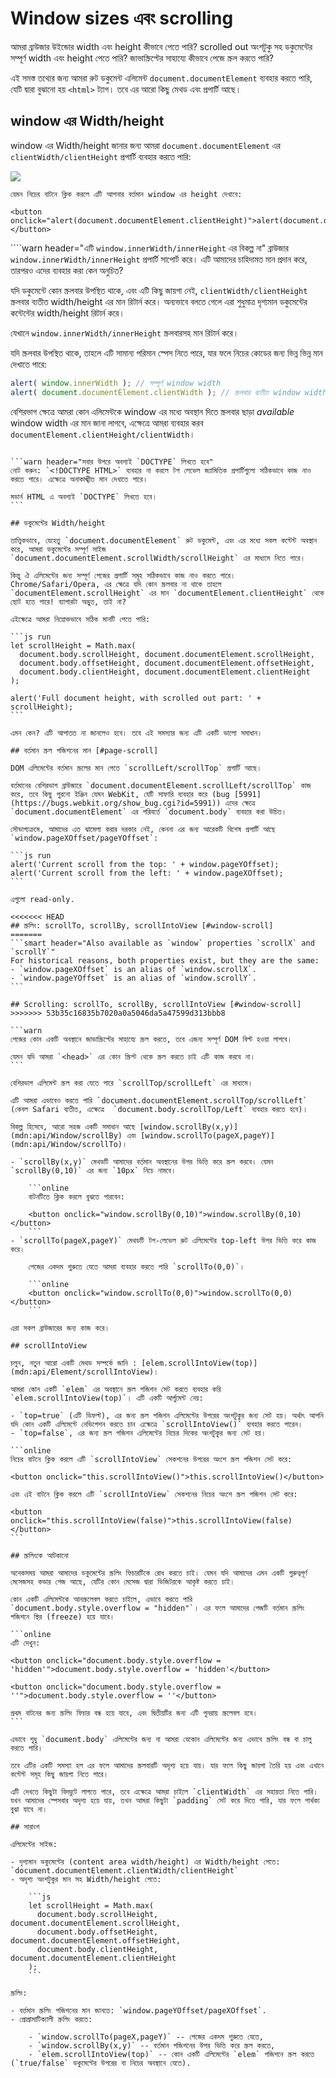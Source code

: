 # Window sizes এবং scrolling

আমরা ব্রাউজার উইন্ডোর width এবং height কীভাবে পেতে পারি? scrolled out অংশটুকু সহ ডকুমেন্টের সম্পূর্ণ width এবং height পেতে পারি? জাভাস্ক্রিপ্টের সাহায্যে কীভাবে পেজে স্ক্রল করতে পারি?

এই সমস্ত তথ্যের জন্য আমরা রুট ডকুমেন্ট এলিমেন্ট `document.documentElement` ব্যবহার করতে পারি, যেটি দ্বারা বুঝানো হয় `<html>` ট্যাগ। তবে এর আরো কিছু মেথড এবং প্রপার্টি আছে।

## window এর Width/height

window এর Width/height জানার জন্য আমরা  `document.documentElement` এর `clientWidth/clientHeight` প্রপার্টি ব্যবহার করতে পারি:

![](document-client-width-height.svg)

```online
যেমন নিচের বাটনে ক্লিক করলে এটি আপনার বর্তমান window এর height দেখাবে:

<button onclick="alert(document.documentElement.clientHeight)">alert(document.documentElement.clientHeight)</button>
```

````warn header="এটি `window.innerWidth/innerHeight` এর বিকল্প না"
ব্রাউজার `window.innerWidth/innerHeight` প্রপার্টি সাপোর্ট করে।  এটি আমাদের চাহিদামত মান প্রদান করে, তারপরও এদের ব্যবহার করা কেন অনুচিত?

যদি ডকুমেন্টে কোন স্ক্রলবার উপস্থিত থাকে, এবং এটি কিছু জায়গা নেই, `clientWidth/clientHeight` স্ক্রলবার ব্যতীত width/height এর মান রিটার্ন করে। অন্যভাবে বলতে গেলে এরা শুধুমাত্র দৃশ্যমান ডকুমেন্টের কন্টেন্টের width/height রিটার্ন করে।

যেখানে `window.innerWidth/innerHeight` স্ক্রলবারসহ মান রিটার্ন করে।

যদি স্ক্রলবার উপস্থিত থাকে, তাহলে এটি সামান্য পরিমান স্পেস নিতে পারে, যার ফলে নিচের কোডের জন্য ভিন্ন ভিন্ন মান দেখাতে পারে:
```js run
alert( window.innerWidth ); // সম্পূর্ণ window width
alert( document.documentElement.clientWidth ); // স্ক্রলবার ব্যতীত window width
```

বেশিরভাগ ক্ষেত্রে আমরা কোন এলিমেন্টকে window এর মধ্যে অবস্থান দিতে স্ক্রলবার ছাড়া *available* window width এর মান জানা লাগবে, এক্ষেত্রে আমরা ব্যবহার করব `documentElement.clientHeight/clientWidth`।
````

```warn header="সবার উপরে অবশ্যই `DOCTYPE` লিখতে হবে"
নোট করুন: `<!DOCTYPE HTML>` ব্যবহার না করলে টপ লেভেল জ্যামিতিক প্রপার্টিগুলো সঠিকভাবে কাজ নাও করতে পারে। এক্ষেত্রে অনাকাঙ্খীত মান দেখাতে পারে।

মডার্ন HTML এ অবশ্যই `DOCTYPE` লিখতে হবে।
```

## ডকুমেন্টের Width/height

তাত্ত্বিকভাবে, যেহেতু `document.documentElement` রুট ডকুমেন্ট, এবং এর মধ্যে সকল কন্টেন্ট অবস্থান করে, আমরা ডকুমেন্টের সম্পূর্ণ সাইজ `document.documentElement.scrollWidth/scrollHeight` এর মাধ্যমে নিতে পারে।

কিন্তু ঐ এলিমেন্টের জন্য সম্পূর্ণ পেজের প্রপার্টি সমূহ সঠিকভাবে কাজ নাও করতে পারে। Chrome/Safari/Opera, এর ক্ষেত্রে যদি কোন স্ক্রলবার না থাকে তাহলে `documentElement.scrollHeight` এর মান `documentElement.clientHeight` থেকে ছোট হতে পারে! ব্যাপারটা অদ্ভুত, তাই না?

এইক্ষেত্রে আমরা নিম্নোক্তভাবে সঠিক মানটি পেতে পারি:

```js run
let scrollHeight = Math.max(
  document.body.scrollHeight, document.documentElement.scrollHeight,
  document.body.offsetHeight, document.documentElement.offsetHeight,
  document.body.clientHeight, document.documentElement.clientHeight
);

alert('Full document height, with scrolled out part: ' + scrollHeight);
```

এমন কেন? এটি আপাতত না জানলেও হবে। তবে এই সমস্যার জন্য এটি একটি ভালো সমাধান।

## বর্তমান স্ক্রল পজিশনের মান [#page-scroll]

DOM এলিমেন্টের বর্তমান স্ক্রলের মান পেতে `scrollLeft/scrollTop` প্রপার্টি আছে।

বর্তমানের বেশিরভাগ ব্রাউজারে `document.documentElement.scrollLeft/scrollTop` কাজ করে, তবে কিছু পুরনো ইঞ্জিন যেমন WebKit, যেটি সাফারি ব্যবহার করে (bug [5991](https://bugs.webkit.org/show_bug.cgi?id=5991)) এদের ক্ষেত্রে `document.documentElement` এর পরিবর্তে `document.body` ব্যবহার করা উচিত।

সৌভাগ্যক্রমে, আমাদের এত ঝামেলা করার দরকার নেই, কেননা এর জন্য আরেকটি বিশেষ প্রপার্টি আছে `window.pageXOffset/pageYOffset`:

```js run
alert('Current scroll from the top: ' + window.pageYOffset);
alert('Current scroll from the left: ' + window.pageXOffset);
```

এগুলো read-only.

<<<<<<< HEAD
## স্ক্রলিং: scrollTo, scrollBy, scrollIntoView [#window-scroll]
=======
```smart header="Also available as `window` properties `scrollX` and `scrollY`"
For historical reasons, both properties exist, but they are the same:
- `window.pageXOffset` is an alias of `window.scrollX`.
- `window.pageYOffset` is an alias of `window.scrollY`.
```

## Scrolling: scrollTo, scrollBy, scrollIntoView [#window-scroll]
>>>>>>> 53b35c16835b7020a0a5046da5a47599d313bbb8

```warn
পেজের কোন একটি অবস্থানে জাভাস্ক্রিপ্টের সাহায্যে স্ক্রল করতে, তবে এজন্য সম্পূর্ণ DOM বিল্ট হওয়া লাগবে।

যেমন যদি আমরা `<head>` এর কোন স্ক্রিপ্ট থেকে স্ক্রল করতে চাই এটি কাজ করবে না।
```

বেশিরভাগ এলিমেন্ট স্ক্রল করা যেতে পারে `scrollTop/scrollLeft` এর মাধ্যমে।

এটি আমরা এভাবেও করতে পারি `document.documentElement.scrollTop/scrollLeft` (কেবল Safari ব্যতীত, এক্ষেত্রে  `document.body.scrollTop/Left` ব্যবহার করতে হবে)।

বিকল্প হিসেবে, আরো সহজ একটি সমাধান আছে [window.scrollBy(x,y)](mdn:api/Window/scrollBy) এবং [window.scrollTo(pageX,pageY)](mdn:api/Window/scrollTo)।

- `scrollBy(x,y)` মেথডটি আমাদের বর্তমান অবস্থানের উপর ভিত্তি করে স্ক্রল করবে। যেমন `scrollBy(0,10)` এর জন্য `10px` নিচে নামবে।

    ```online
    বাটনটিতে ক্লিক করলে বুঝতে পারবেন:

    <button onclick="window.scrollBy(0,10)">window.scrollBy(0,10)</button>
    ```
- `scrollTo(pageX,pageY)` মেথডটি টপ-লেভেল রুট এলিমেন্টের top-left উপর ভিত্তি করে কাজ করে।

    পেজের একদম শুরুতে যেতে আমরা ব্যবহার করতে পারি `scrollTo(0,0)`।

    ```online
    <button onclick="window.scrollTo(0,0)">window.scrollTo(0,0)</button>
    ```

এরা সকল ব্রাউজারের জন্য কাজ করে।

## scrollIntoView

চলুন, নতুন আরো একটি মেথড সম্পর্কে জানি : [elem.scrollIntoView(top)](mdn:api/Element/scrollIntoView)।

আমরা কোন একটি `elem` এর অবস্থানে স্ক্রল পজিশন সেট করতে ব্যবহার করি `elem.scrollIntoView(top)`। এটি একটি আর্গুমেন্ট নেয়:

- `top=true` (এটি ডিফল্ট), এর জন্য স্ক্রল পজিশন এলিমেন্টের উপরের অংশটুকুর জন্য সেট হয়। অর্থাৎ আপনি যদি কোন একটি এলিমেন্টে নেভিগেশন করতে চান এক্ষেত্রে `scrollIntoView()` ব্যবহার করতে পারেন।
- `top=false`, এর জন্য স্ক্রল পজিশন এলিমেন্টের নিচের দিকের অংশটুকুর জন্য সেট হয়।

```online
নিচের বাটনে ক্লিক করলে এটি `scrollIntoView` সেকশনের উপরের অংশে স্ক্রল পজিশন সেট করে:

<button onclick="this.scrollIntoView()">this.scrollIntoView()</button>

এবং এই বাটনে ক্লিক করলে এটি `scrollIntoView` সেকশনের নিচের অংশে স্ক্রল পজিশন সেট করে:

<button onclick="this.scrollIntoView(false)">this.scrollIntoView(false)</button>
```

## স্ক্রলিংকে আটকানো

অনেকসময় আমরা আমাদের ডকুমেন্টের স্ক্রলিং ফিচারটিকে রোধ করতে চাই। যেমন যদি আমাদের এমন একটি গুরুত্বপূর্ণ মেসেজসহ কভার পেজ আছে, যেটির কোন মেসেজ দ্বারা ভিজিটরকে আকৃষ্ট করতে চাই।

কোন একটি এলিমেন্টকে আনস্ক্রলেবল করতে চাইলে, এভাবে করতে পারি `document.body.style.overflow = "hidden"`। এর ফলে আমাদের পেজটি বর্তমান স্ক্রলিং পজিশনে স্থির (freeze) হয়ে যাবে।

```online
এটি দেখুন:

<button onclick="document.body.style.overflow = 'hidden'">document.body.style.overflow = 'hidden'</button>

<button onclick="document.body.style.overflow = ''">document.body.style.overflow = ''</button>

প্রথম বাটনের জন্য স্ক্রলিং ফিচার বন্ধ হয়ে যাবে, এবং দ্বিতীয়টির জন্য এটি পুনরায় স্ক্রলেবল হবে।
```

এভাবে শুধু `document.body` এলিমেন্টের জন্য না আমরা যেকোন এলিমেন্টের জন্য এভাবে স্ক্রলিং বন্ধ বা চালু করতে পারি।

তবে এটির একটি সমস্যা হল এর ফলে আমাদের স্ক্রলবারটি অদৃশ্য হয়ে যায়। যার ফলে কিছু জায়গা তৈরি হয় এবং এখানে কন্টেন্ট সমূহ কিছু জায়গা নিতে পারে।

এটি দেখতে কিছুটা বিদঘুটে লাগতে পারে, তবে এক্ষেত্রে আমরা চাইলে `clientWidth` এর সহায়তা নিতে পারি। যখন আমাদের স্পেসবার অদৃশ্য হয়ে যায়, তখন আমরা কিছুটা `padding` সেট করে দিতে পারি, যার ফলে পার্থক্য বুঝা যাবে না।

## সারাংশ

এলিমেন্টের সাইজ:

- দৃশ্যমান ডকুমেন্টের (content area width/height) এর Width/height পেতে: `document.documentElement.clientWidth/clientHeight`
- অদৃশ্য অংশটুকুর মান সহ Width/height পেতে:

    ```js
    let scrollHeight = Math.max(
      document.body.scrollHeight, document.documentElement.scrollHeight,
      document.body.offsetHeight, document.documentElement.offsetHeight,
      document.body.clientHeight, document.documentElement.clientHeight
    );
    ```

স্ক্রলিং:

- বর্তমান স্ক্রলিং পজিশনের মান জানতে: `window.pageYOffset/pageXOffset`.
- প্রোগ্রামাটিক্যালী স্ক্রলিং করতে:

    - `window.scrollTo(pageX,pageY)` -- পেজের একদম শুরুতে যেতে,
    - `window.scrollBy(x,y)` -- বর্তমান পজিশনের উপর ভিত্তি করে স্ক্রল করতে,
    - `elem.scrollIntoView(top)` -- কোন একটি এলিমেন্টের `elem` পজিশনে স্ক্রল করতে (`true/false` ডকুমেন্টের উপরের বা নিচের অবস্থানে যেতে).
